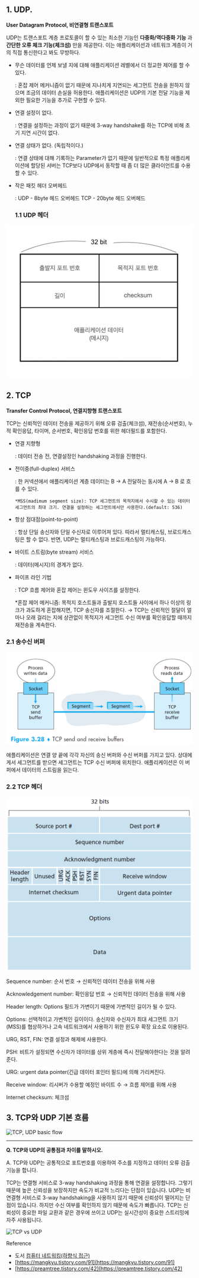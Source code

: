 ## 1. UDP. 

**User Datagram Protocol, 비연결형 트랜스포트**

UDP는 트랜스포트 계층 프로토콜이 할 수 있는 최소한 기능인 **다중화/역다중화 기능** 과 **간단한 오류 체크 기능(체크섬)** 만을  제공한다. 이는 애플리케이션과 네트워크 계층이 거의 직접 통신한다고 봐도 무방하다. 

- 무슨 데이터를 언제 보낼 지에 대해 애플리케이션 레벨에서 더 정교한 제어를 할 수 있다.

    : 혼잡 제어 메커니즘이 없기 때문에 지나치게 지연되는 세그먼트 전송을 원하지 않으며 조금의 데이터 손실을 허용한다. 애플리케이션은 UDP의 기본 전달 기능을 제외한 필요한 기능을 추가로 구현할 수 있다.

- 연결 설정이 없다.

    : 연결을 설정하는 과정이 없기 때문에 3-way handshake를 하는 TCP에 비해 초기 지연 시간이 없다.

- 연결 상태가 없다. (독립적이다.)

    : 연결 상태에 대해 기록하는 Parameter가 없기 때문에 일반적으로 특정 애플리케이션에 할당된 서버는 TCP보다 UDP에서 동작할 때 좀 더 많은 클라이언트를 수용할 수 있다.

- 작은 패킷 헤더 오버헤드

    : UDP - 8byte 헤드 오버헤드
      TCP - 20byte 헤드 오버헤드

    ### 1.1 UDP 헤더

![UDP Header](./imgs/udp-header.jpeg)

## 2. TCP

**Transfer Control Protocol, 연결지향형 트랜스포트**

TCP는 신뢰적인 데이터 전송을 제공하기 위해 오류 검출(체크섬), 재전송(순서번호), 누적 확인응답, 타이머, 순서번호, 확인응답 번호를 위한 헤더필드를 포함한다.

- 연결 지향형

    : 데이터 전송 전, 연결설정인 handshaking 과정을 진행한다.

- 전이중(full-duplex) 서비스

    : 한 커넥션에서 애플리케이션 계층 데이터는  B → A 전달하는 동시에 A → B 로 흐를 수 있다.

      *MSS(madimum segment size): TCP 세그먼트의 목적지에서 수시할 수 있는 데이터 세그먼트의 최대 크기. 연결을 설정하는 세그먼트에서만 사용한다.(default: 536)

- 항상 점대점(point-to-point)

    : 항상 단일 송신자와 단일 수신자로 이루어져 있다.
      따라서 멀티캐스팅, 브로드캐스팅은 할 수 없다. 반면, UDP는 멀티캐스팅과 브로드캐스팅이 가능하다.

- 바이트 스트림(byte stream) 서비스

    : 데이터(메시지)의 경계가 없다.

- 파이프 라인 기법

    : TCP 흐름 제어와 혼잡 제어는 윈도우 사이즈를 설정한다.

    *혼잡 제어 메커니즘: 목적지 호스트들과 출발지 호스트들 사이에서 하나 이상의 링크가 과도하게 혼잡해지면, TCP 송신자를 조절한다.
    → TCP는 신뢰적인 절달이 얼마나 오래 걸리는 지에 상관없이 목적지가 세그먼트 수신 여부를 확인응답할 때까지 재전송을 계속한다.

### 2.1 송수신 버퍼

![TCP send and receive buffer](./imgs/tcp-send_and_receive_buffer.png)

애플리케이션은 연결 양 끝에 각각 자신의 송신 버퍼와 수신 버퍼를 가지고 있다. 상대에게서 세그먼트를 받으면 세그먼트는 TCP 수신 버퍼에 위치한다. 애플리케이션은 이 버퍼에서 데이터의 스트림을 읽는다.

### 2.2 TCP 헤더

![TCP Header](./imgs/tcp-header.png)

Sequence number: 순서 번호                        → 신뢰적인 데이터 전송을 위해 사용

Acknowledgement number: 확인응답 번호   → 신뢰적인 데이터 전송을 위해 사용

Header length: Options 필드가 가변이기 때문에 가변적인 길이가 될 수 있다.

Options: 선택적이고 가변적인 길이이다. 송신자와 수신자가 최대 세그먼트 크기(MSS)를 협상하거나 고속 네트워크에서 사용하기 위한 윈도우 확장 요소로 이용된다.

URG, RST, FIN: 연결 설정과 해제에 사용한다.

PSH: 비트가 설정되면 수신자가 데이터를 상위 게층에 즉시 전달해야한다는 것을 알려준다.

URG: urgent data pointer(긴급 데이터 포인터 필드)에 의해 가리켜진다.

Receive window: 리시버가 수용할 예정인 바이트 수 → 흐름 제어를 위해 사용

Internet checksum: 체크섬

## 3. TCP와 UDP 기본 흐름

![TCP, UDP basic flow](./imgs/tcp_udp_기본흐름.jpg)

---

**Q. TCP와 UDP의 공통점과 차이를 말하시오.**

A. TCP와 UDP는 공통적으로 포트번호를 이용하여 주소를 지정하고 데이터 오류 검출 기능을 합니다.

TCP는 연결형 서비스로 3-way handshaking 과정을 통해 연결을 설정합니다. 그렇기 때문에 높은 신뢰성을 보장하지만 속도가 비교적 느리다는 단점이 있습니다. UDP는 비연결형 서비스로 3-way handshaking을 사용하지 않기 때문에 신뢰성이 떨어지는 단점이 있습니다. 하지만 수신 여부를 확인하지 않기 때문에 속도가 빠릅니다. TCP는 신뢰성이 중요한 파일 교환과 같은 경우에 쓰이고 UDP는 실시간성이 중요한 스트리밍에 자주 사용됩니다.

![TCP vs UDP](./imgs/tcp_udp_차이.png)

Reference

- 도서 [컴퓨터 네트워킹(하향식 접근)](https://book.naver.com/bookdb/book_detail.nhn?bid=12500834)
- [https://mangkyu.tistory.com/91](https://mangkyu.tistory.com/91)
- [https://preamtree.tistory.com/42](https://preamtree.tistory.com/42)
